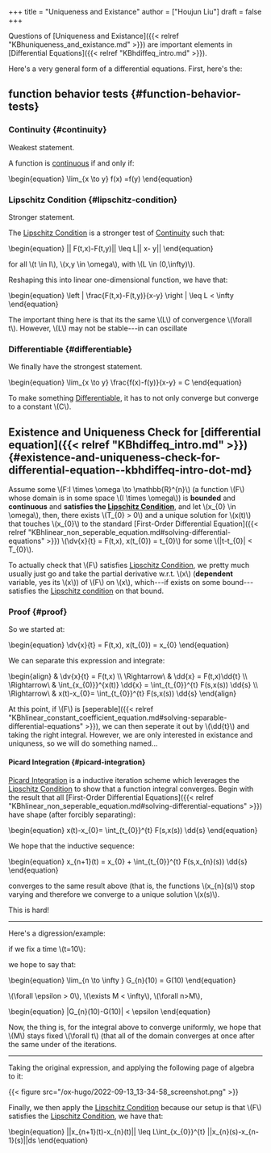 +++
title = "Uniqueness and Existance"
author = ["Houjun Liu"]
draft = false
+++

Questions of [Uniqueness and Existance]({{< relref "KBhuniqueness_and_existance.md" >}}) are important elements in [Differential Equations]({{< relref "KBhdiffeq_intro.md" >}}).

Here's a very general form of a differential equations. First, here's the:


## function behavior tests {#function-behavior-tests}


### Continuity {#continuity}

Weakest statement.

A function is [continuous](#continuity) if and only if:

\begin{equation}
\lim\_{x \to y} f(x) =f(y)
\end{equation}


### Lipschitz Condition {#lipschitz-condition}

Stronger statement.

The [Lipschitz Condition](#lipschitz-condition) is a stronger test of [Continuity](#continuity) such that:

\begin{equation}
|| F(t,x)-F(t,y)||  \leq L|| x- y||
\end{equation}

for all \\(t \in I\\), \\(x,y \in \omega\\), with \\(L \in  (0,\infty)\\).

Reshaping this into linear one-dimensional function, we have that:

\begin{equation}
\left | \frac{F(t,x)-F(t,y)}{x-y} \right | \leq L < \infty
\end{equation}

The important thing  here is that its the same \\(L\\) of convergence \\(\forall t\\).  However, \\(L\\) may not be stable---in can oscillate


### Differentiable {#differentiable}

We finally have the strongest statement.

\begin{equation}
\lim\_{x \to y} \frac{f(x)-f(y)}{x-y} = C
\end{equation}

To make something [Differentiable](#differentiable), it has to not only converge but converge to a constant \\(C\\).


## Existence and Uniqueness Check for [differential equation]({{< relref "KBhdiffeq_intro.md" >}}) {#existence-and-uniqueness-check-for-differential-equation--kbhdiffeq-intro-dot-md}

Assume some \\(F:I \times \omega  \to \mathbb{R}^{n}\\) (a function \\(F\\) whose domain is in some space \\(I \times \omega\\)) is **bounded** and **continuous** and **satisfies the [Lipschitz Condition](#lipschitz-condition)**, and let \\(x\_{0} \in  \omega\\), then, there exists \\(T\_{0} > 0\\) and a unique solution for \\(x(t)\\) that touches \\(x\_{0}\\) to the standard [First-Order Differential Equation]({{< relref "KBhlinear_non_seperable_equation.md#solving-differential-equations" >}}) \\(\dv{x}{t} = F(t,x), x(t\_{0}) = t\_{0}\\) for some \\(|t-t\_{0}| < T\_{0}\\).

To actually check that \\(F\\) satisfies [Lipschitz Condition](#lipschitz-condition), we pretty much usually just go and take the partial derivative w.r.t. \\(x\\) (****dependent**** variable, yes its \\(x\\)) of \\(F\\) on \\(x\\), which---if exists on some bound---satisfies the [Lipschitz condition](#lipschitz-condition) on that bound.


### Proof {#proof}

So we started at:

\begin{equation}
\dv{x}{t} = F(t,x), x(t\_{0}) = x\_{0}
\end{equation}

We can separate this expression and integrate:

\begin{align}
& \dv{x}{t} = F(t,x) \\\\
\Rightarrow\ & \dd{x} = F(t,x)\dd{t} \\\\
\Rightarrow\ & \int\_{x\_{0)}}^{x(t)} \dd{x} = \int\_{t\_{0}}^{t} F(s,x(s)) \dd{s} \\\\
\Rightarrow\ & x(t)-x\_{0}= \int\_{t\_{0}}^{t} F(s,x(s)) \dd{s}
\end{align}

At this point, if \\(F\\) is [seperable]({{< relref "KBhlinear_constant_coefficient_equation.md#solving-separable-differential-equations" >}}), we can then seperate it out by \\(\dd{t}\\) and taking the right integral. However, we are only interested in existance and uniquness, so we will do something named...


#### Picard Integration {#picard-integration}

[Picard Integration](#picard-integration) is a inductive iteration scheme which leverages the [Lipschitz Condition](#lipschitz-condition) to show that a function integral converges. Begin with the result that all [First-Order Differential Equations]({{< relref "KBhlinear_non_seperable_equation.md#solving-differential-equations" >}}) have shape (after forcibly separating):

\begin{equation}
x(t)-x\_{0}= \int\_{t\_{0}}^{t} F(s,x(s)) \dd{s}
\end{equation}

We hope that the inductive sequence:

\begin{equation}
x\_{n+1}(t) = x\_{0} + \int\_{t\_{0}}^{t} F(s,x\_{n}(s)) \dd{s}
\end{equation}

converges to the same result above (that is, the functions \\(x\_{n}(s)\\) stop varying and therefore we converge to a unique solution \\(x(s)\\).

This is hard!

---

Here's a digression/example:

if we fix a time \\(t=10\\):

we hope to say that:

\begin{equation}
\lim\_{n \to \infty } G\_{n}(10) = G(10)
\end{equation}

\\(\forall \epsilon > 0\\), \\(\exists M < \infty\\), \\(\forall n>M\\),

\begin{equation}
|G\_{n}(10)-G(10)| < \epsilon
\end{equation}

Now, the thing is, for the integral above to converge uniformly, we hope that \\(M\\) stays fixed \\(\forall t\\) (that all of the domain converges at once after the same under of the iterations.

---

Taking the original expression, and applying the following page of algebra to it:

{{< figure src="/ox-hugo/2022-09-13_13-34-58_screenshot.png" >}}

Finally, we then apply the [Lipschitz Condition](#lipschitz-condition) because our setup is that \\(F\\) satisfies the [Lipschitz Condition](#lipschitz-condition), we have that:

\begin{equation}
||x\_{n+1}(t)-x\_{n}(t)|| \leq L\int\_{x\_{0}}^{t} ||x\_{n}(s)-x\_{n-1}(s)||ds
\end{equation}